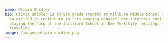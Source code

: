 ```yaml
---
name: Olivia Shidler
bio: Olivia Shidler is an 8th grade student at Millburn Middle School and she is
  so excited to contribute to this amazing website! Her interests include
  playing the harp at the Juilliard School in New York City, writing, and
  traveling.
image: /images/olivia-shidler.png
---
```

